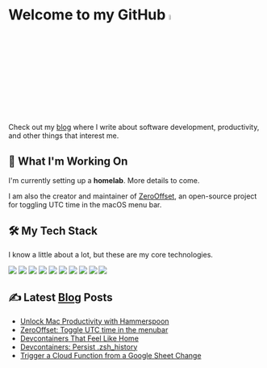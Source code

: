 # Welcome to my GitHub <a href="https://www.gavinest.com/"><img src="https://media.giphy.com/media/hvRJCLFzcasrR4ia7z/giphy.gif" width="5%"></a>

Check out my [blog](https://www.gavinest.com) where I write about software development, productivity, and other things that interest me.

## 🚀 What I'm Working On

I'm currently setting up a **homelab**. More details to come.

I am also the creator and maintainer of [ZeroOffset](https://gavinest.com/projects/zero-offset/), an open-source project for toggling UTC time in the macOS menu bar.

## 🛠️ My Tech Stack

I know a little about a lot, but these are my core technologies.

![](https://img.shields.io/badge/code-python-blue?style=plastic&logo=python&logoColor=abb2bf&labelColor=282c34&color=%2356b6c2)
![](https://img.shields.io/badge/shell-bash-blue?style=plastic&logo=gnu-bash&logoColor=abb2bf&labelColor=282c34&color=%2356b6c2)
![](https://img.shields.io/badge/sql-postgres-blue?style=plastic&logo=postgresql&logoColor=abb2bf&labelColor=282c34&color=%2356b6c2)
![](https://img.shields.io/badge/tool-docker-blue?style=plastic&logo=docker&logoColor=abb2bf&labelColor=282c34&color=%2356b6c2)
![](https://img.shields.io/badge/tool-terraform-blue?style=plastic&logo=terraform&logoColor=abb2bf&labelColor=282c34&color=%2356b6c2)
![](https://img.shields.io/badge/cicd-gitlab-blue?style=plastic&logo=gitlab&logoColor=abb2bf&labelColor=282c34&color=%2356b6c2)
![](https://img.shields.io/badge/editor-vscode-blue?style=plastic&logo=visual%20studio%20code&logoColor=abb2bf&labelColor=282c34&color=%2356b6c2)
![](https://img.shields.io/badge/editor-vim-blue?style=plastic&logo=vim&logoColor=abb2bf&labelColor=282c34&color=%2356b6c2)
![](https://img.shields.io/badge/cloud-aws-blue?style=plastic&logo=amazon%20aws&logoColor=abb2bf&labelColor=282c34&color=%2356b6c2)
![](https://img.shields.io/badge/cloud-gcp-blue?style=plastic&logo=google%20cloud&logoColor=abb2bf&labelColor=282c34&color=%2356b6c2)

## ✍️ Latest [Blog](https://www.gavinest.com) Posts
<!-- BLOG-POST-LIST:START -->
- [Unlock Mac Productivity with Hammerspoon](https://gavinest.com/posts/unlock-mac-productivity-with-hammerspoon/)
- [ZeroOffset: Toggle UTC time in the menubar](https://gavinest.com/projects/zero-offset/)
- [Devcontainers That Feel Like Home](https://gavinest.com/posts/devcontainers-that-feel-like-home/)
- [Devcontainers: Persist .zsh_history](https://gavinest.com/posts/devcontainers-persist-zsh-history/)
- [Trigger a Cloud Function from a Google Sheet Change](https://gavinest.com/posts/trigger-a-cloud-function-from-a-google-sheet-change/)
<!-- BLOG-POST-LIST:END -->
